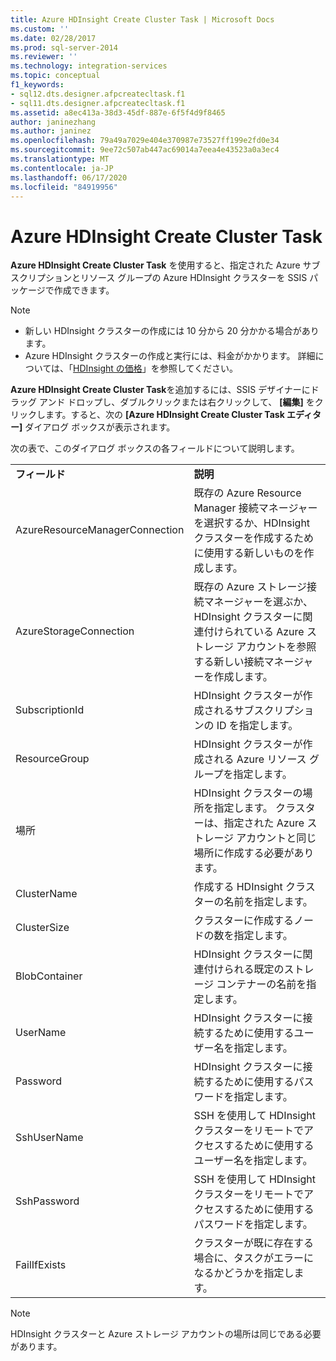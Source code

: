 ```yaml
---
title: Azure HDInsight Create Cluster Task | Microsoft Docs
ms.custom: ''
ms.date: 02/28/2017
ms.prod: sql-server-2014
ms.reviewer: ''
ms.technology: integration-services
ms.topic: conceptual
f1_keywords:
- sql12.dts.designer.afpcreatecltask.f1
- sql11.dts.designer.afpcreatecltask.f1
ms.assetid: a8ec413a-38d3-45df-887e-6f5f4d9f8465
author: janinezhang
ms.author: janinez
ms.openlocfilehash: 79a49a7029e404e370987e73527ff199e2fd0e34
ms.sourcegitcommit: 9ee72c507ab447ac69014a7eea4e43523a0a3ec4
ms.translationtype: MT
ms.contentlocale: ja-JP
ms.lasthandoff: 06/17/2020
ms.locfileid: "84919956"
---
```

# <a name="azure-hdinsight-create-cluster-task"></a>Azure HDInsight Create Cluster Task
**Azure HDInsight Create Cluster Task** を使用すると、指定された Azure サブスクリプションとリソース グループの Azure HDInsight クラスターを SSIS パッケージで作成できます。
  
> [!NOTE]  
> - 新しい HDInsight クラスターの作成には 10 分から 20 分かかる場合があります。  
> - Azure HDInsight クラスターの作成と実行には、料金がかかります。 詳細については、「[HDInsight の価格](https://azure.microsoft.com/pricing/details/hdinsight/)」を参照してください。  
  
**Azure HDInsight Create Cluster Task**を追加するには、SSIS デザイナーにドラッグ アンド ドロップし、ダブルクリックまたは右クリックして、 **[編集]** をクリックします。すると、次の **[Azure HDInsight Create Cluster Task エディター]** ダイアログ ボックスが表示されます。  
  
次の表で、このダイアログ ボックスの各フィールドについて説明します。  
  
|||  
|-|-|  
|**フィールド**|**説明**|  
|AzureResourceManagerConnection|既存の Azure Resource Manager 接続マネージャーを選択するか、HDInsight クラスターを作成するために使用する新しいものを作成します。|  
|AzureStorageConnection|既存の Azure ストレージ接続マネージャーを選ぶか、HDInsight クラスターに関連付けられている Azure ストレージ アカウントを参照する新しい接続マネージャーを作成します。|
|SubscriptionId|HDInsight クラスターが作成されるサブスクリプションの ID を指定します。|
|ResourceGroup|HDInsight クラスターが作成される Azure リソース グループを指定します。|
|場所|HDInsight クラスターの場所を指定します。 クラスターは、指定された Azure ストレージ アカウントと同じ場所に作成する必要があります。|  
|ClusterName|作成する HDInsight クラスターの名前を指定します。|  
|ClusterSize|クラスターに作成するノードの数を指定します。|  
|BlobContainer|HDInsight クラスターに関連付けられる既定のストレージ コンテナーの名前を指定します。|  
|UserName|HDInsight クラスターに接続するために使用するユーザー名を指定します。|  
|Password|HDInsight クラスターに接続するために使用するパスワードを指定します。|
|SshUserName|SSH を使用して HDInsight クラスターをリモートでアクセスするために使用するユーザー名を指定します。|
|SshPassword|SSH を使用して HDInsight クラスターをリモートでアクセスするために使用するパスワードを指定します。|
|FailIfExists|クラスターが既に存在する場合に、タスクがエラーになるかどうかを指定します。|  
  
> [!NOTE]  
> HDInsight クラスターと Azure ストレージ アカウントの場所は同じである必要があります。
